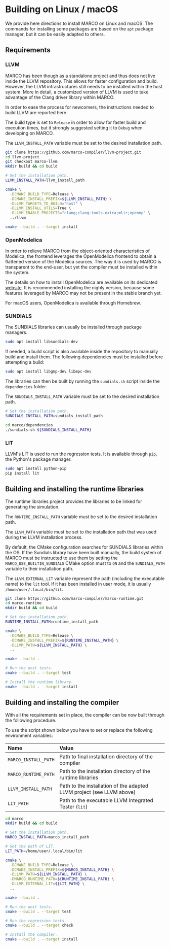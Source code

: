 # Building on Linux / macOS
We provide here directions to install MARCO on Linux and macOS.
The commands for installing some packages are based on the `apt` package manager, but it can be easily adapted to others.

## Requirements
### LLVM
MARCO has been though as a standalone project and thus does not live inside the LLVM repository.
This allows for faster configuration and build.
However, the LLVM infrastructures still needs to be installed within the host system.
More in detail, a customized version of LLVM is used to take advantage of the Clang driver library within MARCO.

In order to ease the process for newcomers, the instructions needed to build LLVM are reported here.

The build type is set to `Release` in order to allow for faster build and execution times, but it strongly suggested setting it to `Debug` when developing on MARCO.

The `LLVM_INSTALL_PATH` variable must be set to the desired installation path.

```bash
git clone https://github.com/marco-compiler/llvm-project.git
cd llvm-project
git checkout marco-llvm
mkdir build && cd build

# Set the installation path.
LLVM_INSTALL_PATH=llvm_install_path

cmake \
  -DCMAKE_BUILD_TYPE=Release \
  -DCMAKE_INSTALL_PREFIX=${LLVM_INSTALL_PATH} \
  -DLLVM_TARGETS_TO_BUILD="host" \
  -DLLVM_INSTALL_UTILS=True \
  -DLLVM_ENABLE_PROJECTS="clang;clang-tools-extra;mlir;openmp" \
  ../llvm

cmake --build . --target install
```

### OpenModelica
In order to relieve MARCO from the object-oriented characteristics of Modelica, the frontend leverages the OpenModelica frontend to obtain a flattened version of the Modelica sources.
The way it is used by MARCO is transparent to the end-user, but yet the compiler must be installed within the system.

The details on how to install OpenModelica are available on its dedicated [website](https://openmodelica.org/).
It is recommended installing the nighly version, because some features leveraged by MARCO may not be present in the stable branch yet.

For macOS users, OpenModelica is available through Homebrew.

### SUNDIALS
The SUNDIALS libraries can usually be installed through package managers.

```bash
sudo apt install libsundials-dev
```

If needed, a build script is also available inside the repository to manually build and install them.
The following dependencies must be installed before attempting a build:

```bash
sudo apt install libgmp-dev libmpc-dev
```

The libraries can then be built by running the `sundials.sh` script inside the `dependencies` folder.

The `SUNDIALS_INSTALL_PATH` variable must be set to the desired installation path.

```bash
# Set the installation path.
SUNDIALS_INSTALL_PATH=sundials_install_path

cd marco/dependencies
./sundials.sh ${SUNDIALS_INSTALL_PATH}
```

### LIT
LLVM's LIT is used to run the regression tests.
It is available through `pip`, the Python's package manager.

```bash
sudo apt install python-pip
pip install lit
```

## Building and installing the runtime libraries
The runtime libraries project provides the libraries to be linked for generating the simulation.

The `RUNTIME_INSTALL_PATH` variable must be set to the desired installation path.

The `LLVM_PATH` variable must be set to the installation path that was used during the LLVM installation process.

By default, the CMake configuration searches for SUNDIALS libraries within the OS.
If the Sundials library have been built manually, the build system of MARCO must be instructed to use them by setting the `MARCO_USE_BUILTIN_SUNDIALS` CMake option must to `ON` and the `SUNDIALS_PATH` variable to their installation path.

The `LLVM_EXTERNAL_LIT` variable represent the path (including the executable name) to the `lit` tool. If it has been installed in user mode, it is usually `/home/user/.local/bin/lit`.

```bash
git clone https://github.com/marco-compiler/marco-runtime.git
cd marco-runtime
mkdir build && cd build

# Set the installation path.
RUNTIME_INSTALL_PATH=runtime_install_path

cmake \
  -DCMAKE_BUILD_TYPE=Release \
  -DCMAKE_INSTALL_PREFIX=${RUNTIME_INSTALL_PATH} \
  -DLLVM_PATH=${LLVM_INSTALL_PATH} \
  ..

cmake --build .

# Run the unit tests.
cmake --build . --target test

# Install the runtime library.
cmake --build . --target install
```

## Building and installing the compiler
With all the requirements set in place, the compiler can be now built through the following procedure.

To use the script shown below you have to set or replace the following environment variables:

| Name | Value |
| :--- | :--- |
| `MARCO_INSTALL_PATH` | Path to final installation directory of the compiler |
| `MARCO_RUNTIME_PATH` | Path to the installation directory of the runtime libraries |
| `LLVM_INSTALL_PATH` | Path to the installation of the adapted LLVM project (see LLVM above) |
| `LIT_PATH` | Path to the executable LLVM Integrated Tester (`lit`) |


```bash
cd marco
mkdir build && cd build

# Set the installation path.
MARCO_INSTALL_PATH=marco_install_path

# Set the path of LIT.
LIT_PATH=/home/user/.local/bin/lit

cmake \
  -DCMAKE_BUILD_TYPE=Release \
  -DCMAKE_INSTALL_PREFIX=${MARCO_INSTALL_PATH} \
  -DLLVM_PATH=${LLVM_INSTALL_PATH} \
  -DMARCO_RUNTIME_PATH=${RUNTIME_INSTALL_PATH} \
  -DLLVM_EXTERNAL_LIT=${LIT_PATH} \
  ..

cmake --build .

# Run the unit tests.
cmake --build . --target test

# Run the regression tests.
cmake --build . --target check

# Install the compiler.
cmake --build . --target install
```
